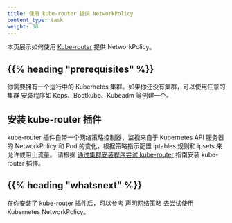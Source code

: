```yaml
---
title: 使用 kube-router 提供 NetworkPolicy
content_type: task
weight: 30
---
```


<!-- overview -->
<!--
This page shows how to use [Kube-router](https://github.com/cloudnativelabs/kube-router) for NetworkPolicy.
-->
本页展示如何使用 [Kube-router](https://github.com/cloudnativelabs/kube-router) 提供 NetworkPolicy。


## {{% heading "prerequisites" %}}

<!--
You need to have a Kubernetes cluster running. If you do not already have a cluster, you can create one by using any of the cluster installers like Kops, Bootkube, Kubeadm etc.
-->
你需要拥有一个运行中的 Kubernetes 集群。如果你还没有集群，可以使用任意的集群
安装程序如 Kops、Bootkube、Kubeadm 等创建一个。

<!-- steps -->
<!--
## Installing Kube-router addon

The Kube-router Addon comes with a Network Policy Controller that watches Kubernetes API server for any NetworkPolicy and pods updated and configures iptables rules and ipsets to allow or block traffic as directed by the policies. Please follow the [trying Kube-router with cluster installers](https://www.kube-router.io/docs/user-guide/#try-kube-router-with-cluster-installers) guide to install Kube-router addon.
-->
## 安装 kube-router 插件

kube-router 插件自带一个网络策略控制器，监视来自于 Kubernetes API 服务器的
NetworkPolicy 和 Pod 的变化，根据策略指示配置 iptables 规则和 ipsets 来允许或阻止流量。
请根据 [通过集群安装程序尝试 kube-router](https://www.kube-router.io/docs/user-guide/#try-kube-router-with-cluster-installers) 指南安装 kube-router 插件。

## {{% heading "whatsnext" %}}

<!--
Once you have installed the Kube-router addon, you can follow the [Declare Network Policy](/docs/tasks/administer-cluster/declare-network-policy/) to try out Kubernetes NetworkPolicy.
-->
在你安装了 kube-router 插件后，可以参考
[声明网络策略](/zh-cn/docs/tasks/administer-cluster/declare-network-policy/)
去尝试使用 Kubernetes NetworkPolicy。

